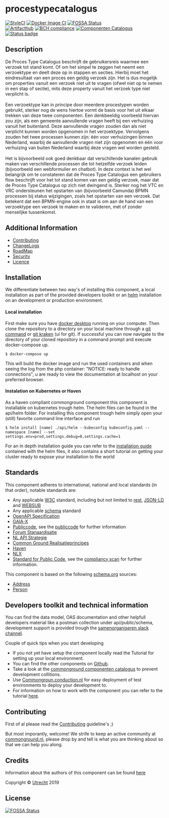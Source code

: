 # procestypecatalogus
[![StyleCI](https://github.styleci.io/repos/198549944/shield?branch=master)](https://github.styleci.io/repos/198549944?branch=master)
[![Docker Image CI](https://github.com/ConductionNL/procestypecatalogus/workflows/Docker%20Image%20CI/badge.svg?branch=master)](https://github.com/ConductionNL/procestypecatalogus/actions?query=workflow%3A"Docker+Image+CI") [![FOSSA Status](https://app.fossa.com/api/projects/git%2Bgithub.com%2FConductionNL%2Fprocestypecatalogus.svg?type=shield)](https://app.fossa.com/projects/git%2Bgithub.com%2FConductionNL%2Fprocestypecatalogus?ref=badge_shield)
<br>
[![Artifacthub](https://img.shields.io/endpoint?url=https://artifacthub.io/badge/repository/procestypecatalogus)](https://artifacthub.io/packages/helm/procestypecatalogus/procestypecatalogus)
[![BCH compliance](https://bettercodehub.com/edge/badge/ConductionNL/procestypecatalogus?branch=master)](https://bettercodehub.com/)
[![Componenten Catalogus](https://img.shields.io/badge/vng--componentencatalogus-posted-green)](https://componentencatalogus.commonground.nl/componenten/125?)
[![Status badge](https://shields.api-test.nl/endpoint.svg?style=for-the-badge&url=https%3A//api-test.nl/api/v1/provider-latest-badge/15227cda-979e-4944-bdee-a2374aa34ebf/)](https://api-test.nl/server/4/846aa2d7-bda5-4d0f-a806-c87ce885b1c6/15227cda-979e-4944-bdee-a2374aa34ebf/latest/)

Description
----
De Proces Type Catalogus beschrijft de gebruikersreis waarmee een verzoek tot stand komt. Of om het simpel te zeggen het neemt een verzoektype en deelt deze op in stappen en secties. Hierbij moet het eindresultaat van een proces een geldig verzoek zijn. Het is dus mogelijk om properties vanuit een verzoek niet uit te vragen (ofwel niet op te nemen in een stap of sectie), mits deze property vanuit het verzoek type niet verplicht is.<br><br> Een verzoektype kan in principe door meerdere procestypen worden gebruikt, sterker nog de wens hiertoe vormt de basis voor het uit elkaar trekken van deze twee componenten. Een denkbeeldig voorbeeld hiervan zou zijn, als een gemeente aanvullende vragen heeft bij een verhuizing vanuit het buitenland. Deze aanvullende vragen zouden dan als niet verplicht kunnen worden opgenomen in het verzoektype. Vervolgens zouden het twee processen kunnen zijn: één voor verhuizingen binnen Nederland, waarbij de aanvullende vragen niet zijn opgenomen en één voor verhuizing van buiten Nederland waarbij deze vragen wel worden gesteld.<br><br> Het is bijvoorbeeld ook goed denkbaar dat verschillende kanalen gebruik maken van verschillende processen die tot hetzelfde verzoek leiden (bijvoorbeeld een webformulier en chatbot). In deze context is het wel belangrijk om te constateren dat de Proces Type Catalogus een gebruikers flow beschrijft voor het tot stand komen van een geldig verzoek, maar dat de Proces Type Catalogus op zich niet dwingend is. Sterker nog het VTC en VRC ondersteunen het opstarten van (bijvoorbeeld Camunda) BPMN processen bij status wijzigingen, zoals het opstarten van een verzoek. Dat betekent dat een BPMN-engine ook in staat is om aan de hand van een verzoektype een verzoek te maken en te valideren, mét of zonder menselijke tussenkomst.

Additional Information
----

- [Contributing](CONTRIBUTING.md)
- [ChangeLogs](CHANGELOG.md)
- [RoadMap](ROADMAP.md)
- [Security](SECURITY.md)
- [Licence](LICENSE.md)


Installation
----
We differentiate between two way's of installing this component, a local installation as part of the provided developers toolkit or an [helm](https://helm.sh/) installation on an development or production environment.

#### Local installation
First make sure you have [docker desktop](https://www.docker.com/products/docker-desktop) running on your computer. Then clone the repository to a directory on your local machine through a [git command](https://github.com/git-guides/git-clone) or [git kraken](https://www.gitkraken.com) (ui for git). If successful you can now navigate to the directory of your cloned repository in a command prompt and execute docker-compose up.
```CLI
$ docker-compose up
```
This will build the docker image and run the used containers and when seeing the log from the php container: "NOTICE: ready to handle connections", u are ready to view the documentation at localhost on your preferred browser.

#### Instalation on Kubernetes or Haven
As a haven compliant commonground component this component is installable on kubernetes trough helm. The helm files can be found in the api/helm folder. For installing this component trough helm simply open your (still) favorite command line interface and run
```CLI
$ helm install [name] ./api/helm --kubeconfig kubeconfig.yaml --namespace [name] --set settings.env=prod,settings.debug=0,settings.cache=1
```
For an in depth installation guide you can refer to the [installation guide](/api/helm) contained with the helm files, it also contains a short tutorial on getting your cluster ready to expose your installation to the world

Standards
----

This component adheres to international, national and local standards (in that order), notable standards are:

- Any applicable [W3C](https://www.w3.org) standard, including but not limited to [rest](https://www.w3.org/2001/sw/wiki/REST), [JSON-LD](https://www.w3.org/TR/json-ld11/) and [WEBSUB](https://www.w3.org/TR/websub/)
- Any applicable [schema](https://schema.org/) standard
- [OpenAPI Specification](https://github.com/OAI/OpenAPI-Specification/blob/master/versions/3.0.0.md)
- [GAIA-X](https://www.data-infrastructure.eu/GAIAX/Navigation/EN/Home/home.html)
- [Publiccode](https://docs.italia.it/italia/developers-italia/publiccodeyml-en/en/master/index.html), see the [publiccode](api/public/schema/publiccode.yaml) for further information
- [Forum Stanaardisatie](https://www.forumstandaardisatie.nl/open-standaarden)
- [NL API Strategie](https://docs.geostandaarden.nl/api/API-Strategie/)
- [Common Ground Realisatieprincipes](https://componentencatalogus.commonground.nl/20190130_-_Common_Ground_-_Realisatieprincipes.pdf)
- [Haven](https://haven.commonground.nl/docs/de-standaard)
- [NLX](https://docs.nlx.io/understanding-the-basics/introduction)
- [Standard for Public Code](https://standard.publiccode.net/), see the [compliancy scan](publiccode.md) for further information.

This component is based on the following [schema.org](https://schema.org) sources:
- [Address](https://schema.org/PostalAddress)
- [Person](https://schema.org/Person)

Developers toolkit and technical information
----
You can find the data model, OAS documentation and other helpfull developers material like a  postman collection under api/public/schema, development support is provided trough the [samenorganiseren slack channel](https://join.slack.com/t/samenorganiseren/shared_invite/zt-dex1d7sk-wy11sKYWCF0qQYjJHSMW5Q).

Couple of quick tips when you start developing
- If you not yet have setup the component locally read the Tutorial for setting up your local environment.
- You can find the other components on [Github](https://github.com/ConductionNL).
- Take a look at the [commonground componenten catalogus](https://componentencatalogus.commonground.nl/componenten?) to prevent development collitions.
- Use [Commongroun.conduction.nl](https://commonground.conduction.nl/) for easy deployment of test environments to deploy your development to.
- For information on how to work with the component you can refer to the tutorial [here](TUTORIAL.md).


Contributing
----
First of al please read the [Contributing](CONTRIBUTING.md) guideline's ;)

But most imporantly, welcome! We strife to keep an active community at [commonground.nl](https://commonground.nl/), please drop by and tell is what you are thinking about so that we can help you along.


Credits
----
Information about the authors of this component can be found [here](AUTHORS.md)

Copyright © [Utrecht](https://www.utrecht.nl/) 2019


## License
[![FOSSA Status](https://app.fossa.com/api/projects/git%2Bgithub.com%2FConductionNL%2Fprocestypecatalogus.svg?type=large)](https://app.fossa.com/projects/git%2Bgithub.com%2FConductionNL%2Fprocestypecatalogus?ref=badge_large)